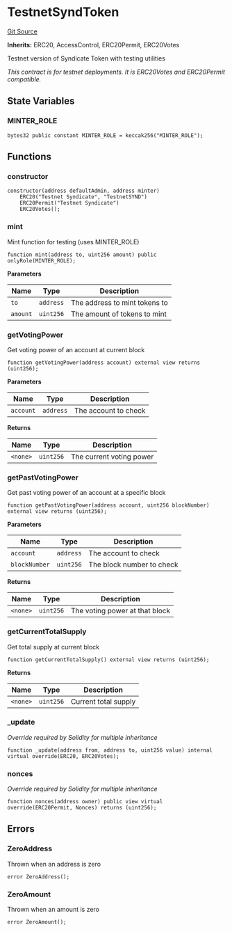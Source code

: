 # TestnetSyndToken
[Git Source](https://github.com/SyndicateProtocol/syndicate-appchains/blob/e670fbd66628d486b7f0c62387b907c2a44879ed/src/token/TestnetSyndToken.sol)

**Inherits:**
ERC20, AccessControl, ERC20Permit, ERC20Votes

Testnet version of Syndicate Token with testing utilities

*This contract is for testnet deployments. It is ERC20Votes and ERC20Permit compatible.*


## State Variables
### MINTER_ROLE

```solidity
bytes32 public constant MINTER_ROLE = keccak256("MINTER_ROLE");
```


## Functions
### constructor


```solidity
constructor(address defaultAdmin, address minter)
    ERC20("Testnet Syndicate", "TestnetSYND")
    ERC20Permit("Testnet Syndicate")
    ERC20Votes();
```

### mint

Mint function for testing (uses MINTER_ROLE)


```solidity
function mint(address to, uint256 amount) public onlyRole(MINTER_ROLE);
```
**Parameters**

|Name|Type|Description|
|----|----|-----------|
|`to`|`address`|The address to mint tokens to|
|`amount`|`uint256`|The amount of tokens to mint|


### getVotingPower

Get voting power of an account at current block


```solidity
function getVotingPower(address account) external view returns (uint256);
```
**Parameters**

|Name|Type|Description|
|----|----|-----------|
|`account`|`address`|The account to check|

**Returns**

|Name|Type|Description|
|----|----|-----------|
|`<none>`|`uint256`|The current voting power|


### getPastVotingPower

Get past voting power of an account at a specific block


```solidity
function getPastVotingPower(address account, uint256 blockNumber) external view returns (uint256);
```
**Parameters**

|Name|Type|Description|
|----|----|-----------|
|`account`|`address`|The account to check|
|`blockNumber`|`uint256`|The block number to check|

**Returns**

|Name|Type|Description|
|----|----|-----------|
|`<none>`|`uint256`|The voting power at that block|


### getCurrentTotalSupply

Get total supply at current block


```solidity
function getCurrentTotalSupply() external view returns (uint256);
```
**Returns**

|Name|Type|Description|
|----|----|-----------|
|`<none>`|`uint256`|Current total supply|


### _update

*Override required by Solidity for multiple inheritance*


```solidity
function _update(address from, address to, uint256 value) internal virtual override(ERC20, ERC20Votes);
```

### nonces

*Override required by Solidity for multiple inheritance*


```solidity
function nonces(address owner) public view virtual override(ERC20Permit, Nonces) returns (uint256);
```

## Errors
### ZeroAddress
Thrown when an address is zero


```solidity
error ZeroAddress();
```

### ZeroAmount
Thrown when an amount is zero


```solidity
error ZeroAmount();
```

